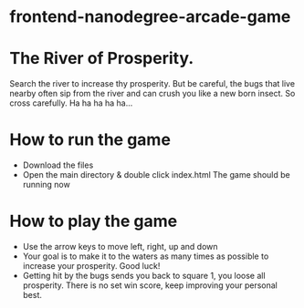 frontend-nanodegree-arcade-game
===============================

# The River of Prosperity.
Search the river to increase thy prosperity. But be careful,
the bugs that live nearby often sip from the river and can crush
you like a new born insect. So cross carefully. Ha ha ha ha ha...

# How to run the game
* Download the files
* Open the main directory & double click index.html
   The game should be running now

# How to play the game
* Use the arrow keys to move left, right, up and down
* Your goal is to make it to the waters as many times as possible to
  increase your prosperity. Good luck!
* Getting hit by the bugs sends you back to square 1, you loose all prosperity.
    There is no set win score, keep improving your personal best.
